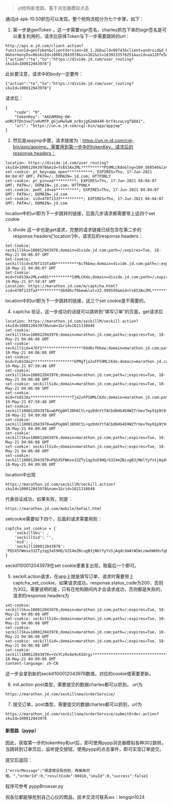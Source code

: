 > jd抢购新思路，基于浏览器模拟点击




通过jd-apk-10.50抓包可以发现，整个抢购流程分为七个步骤，如下：

1. 第一步是genToken ，这一步需要sign签名，charles抓包下来的sign签名是可以重复利用的，请求后获得Token与下一步需要跳转的url：
```
http://api.m.jd.com/client.action?functionId=genToken&clientVersion=10.1.2&build=89743&client=android&d_brand=OPPO&d_model=PCRT00&osVersion=5.1.1&screen=1920*1080&partner=lc023&oaid=&eid=eidAe81b812187s36z8QOkxpRJWzMceSvZJ6Ges/EbXnbK3TBxc/JEcutXxuELIRMJDVeTNJFcAF/+tx1qw9GllLTdSnFeV3ic6909a697SbDL9zxEc4&sdkVersion=22&lang=zh_CN&aid=21e9fa9db1e4e15d&area=19_1601_3633_63257&networkType=wifi&wifiBssid=unknown&uts=0f31TVRjBSsqndu4jgUPz6uymy50MQJw+3mGtYmx2hY8nVZkXFqGJ2D3wO8rvc+nAbe881zrDZjz3yU3z8vQgL8NZ7e39M3H2YpLER13q+3VUzHQXXLg4BMmeH+1W0+xQLR4Y58JMW9A9F9yD2BtQPynkeKYtBsYDCkOn35Tv9ci57mPbqxYWU0TDVJ8t7JBXRhLckTorzxtEAVucA==&uemps=0-0&harmonyOs=0&skuId=100012043978&sv=102&st=1639233570251&uuid=aa126fe5cf6dfc0a&sign=ef78cdeda16a5269f11d3fdf920e0b5e&body={"action":"to","to":"https://divide.jd.com/user_routing?skuId=100012043978"}
```
此处要注意，请求中的body一定要传：
```
{"action":"to","to":"https://divide.jd.com/user_routing?skuId=100012043978"}
```
请求后：
```
{
	"code": "0",
	"tokenKey": "AAEAMO6g-6W-wURCFfDn3vw7jvHvMfP_gGjoHwIwW_orBxjg62m844R-Urf4szuLvgfbDA1",
	"url": "https://un.m.jd.com/cgi-bin/app/appjmp"
}
```
2. 然后是appjmp步骤，请求链接为：https://un.m.jd.com/cgi-bin/app/appjmp，需要用到第一步中的tokenKey，请求后的response.headers：

```
location: https://divide.jd.com/user_routing?skuId=100012043978&mid=Ys6S3Ax2ML**********PS9MLCKdo&lng=109.568546&lat=33.999595&sid=470f133fa4**********9d6cf6bew
set-cookie: pt_key=app_open***********; EXPIRES=Thu, 17-Jun-2021 04:04:07 GMT; PATH=/; DOMAIN=.jd.com; HTTPONLY
set-cookie: pt_pin=aa**********; EXPIRES=Thu, 17-Jun-2021 04:04:07 GMT; PATH=/; DOMAIN=.jd.com; HTTPONLY
set-cookie: pwdt_id=aa**********; EXPIRES=Thu, 17-Jun-2021 04:04:07 GMT; PATH=/; DOMAIN=.jd.com
set-cookie: sid=470f133f**********; EXPIRES=Thu, 17-Jun-2021 04:04:07 GMT; PATH=/; DOMAIN=.jd.com
```

location中的url即为下一步跳转的链接，后面几步请求都需要带上这四个set cookie

3. divide 这一步也是get请求，完整的请求链接已经包含在第二步的response.headers[‘location’]中，请求后的response.headers：
```
Set-Cookie: seckillSku=100012043978;domain=divide.jd.com;path=/;expires=Tue, 18-May-21 04:06:07 GMT
Set-Cookie: seckillSid=470f133fa40**********6cf6bew;domain=divide.jd.com;path=/;expires=Tue, 18-May-21 04:06:07 GMT
Set-Cookie: mid=Ys6S3Ax2MLxvA91**********S9MLCKdo;domain=divide.jd.com;path=/;expires=Wed, 19-May-21 07:50:47 GMT
Location: https://marathon.jd.com/m/captcha.html?sid=470f133fa4**********d69d6cf6bew&lat=33.999595&mid=Ys6S3Ax2ML**********o2xF`PS9MLCKdo&skuId=100012043978&lng=109.568546
```

location中的url即为下一步跳转的链接，这三个set cookie是不需要的。

4. captcha 验证，这一步成功的话就可以跳转到“填写订单”的页面，get请求后

```
location: https://marathon.jd.com/seckillM/seckill.action?skuId=100012043978&num=1&rid=1621310648
set-cookie: seckillSku=100012043978;domain=marathon.jd.com;path=/;expires=Tue, 18-May-21 04:06:08 GMT
set-cookie: seckillSid=470f1******************69d6cf6bew;domain=marathon.jd.com;path=/;expires=Tue, 18-May-21 04:06:08 GMT
set-cookie: mid=Ys6S3Ax2******************kPMgTjo2xFPS9MLCKdo;domain=marathon.jd.com;path=/;expires=Wed, 19-May-21 07:50:48 GMT
set-cookie: seckillSku=100012043978;domain=marathon.jd.com;path=/;expires=Tue, 18-May-21 04:06:08 GMT
set-cookie: seckillSid=;domain=marathon.jd.com;path=/;expires=Tue, 18-May-21 04:06:08 GMT
set-cookie: mid=Ys6S3Ax******************Tjo2xFPS9MLCKdo;domain=marathon.jd.com;path=/;expires=Wed, 19-May-21 07:50:48 GMT
set-cookie: seckill100012043978=wGPGg0Hl38hKCtL+qzDdnYtTACbdbHG4EHWZfrUevTmy91p9t9+FW1j25tuRKn/JUzz9kJndJuaQGu**********************************hPz+wKXOXNcWT0oP9/7aBzT6v51onNMwKNqL/oPq62tsnbn8hGgW;domain=marathon.jd.com;path=/;expires=Tue, 18-May-21 04:09:08 GMT
set-cookie: seckill100012043978=wGPGg0Hl38hKCtL+qzDdnYtTACbdbHG4EHWZfrUevTmy91p9t9+FW1j25tuRKn/JUzz9kJndJuaQGuZVd2z*****************************c8Zvh30ghPz+wKXOXNcWT0oP9/7aBzT6v51onNMwKNqL/oPq62tsnbn8hGgW;domain=marathon.jd.com;path=/;expires=Tue, 18-May-21 04:09:08 GMT
set-cookie: seckillSku=100012043978;domain=marathon.jd.com;path=/;expires=Tue, 18-May-21 04:06:08 GMT
set-cookie: seckillSid=;domain=marathon.jd.com;path=/;expires=Tue, 18-May-21 04:06:08 GMT
set-cookie: seckill100012043978=PQSX5FWmso33ZTy1qg3a59HQ/G3I4mZNiugB3jNblYyYsSjAqdcXmAtWIWizmwhWUHsfqEU1FzyruuESA/QMB6h25M*************************k2KrA8uJML5ClwGYMXV/JaCS9kfexcFQEYjzsErAwaF5Z3Q4zOOW+gjSRWTno/Z;domain=marathon.jd.com;path=/;expires=Tue, 18-May-21 04:09:08 GMT
```

location中出现
```
https://marathon.jd.com/seckillM/seckill.action?skuId=100012043978&num=1&rid=1621310648
```

代表验证成功，如果失败，则是：
```
https://marathon.jd.com/mobile/koFail.html
```

setcookie需要如下四个，后面的请求需要用到：
```
captcha_set_cookie = {
    'seckillSku': ,
    'seckillSid': '',
    'mid': ,
    'seckill100012043978': 'PQSX5FWmso33ZTy1qg3a59HQ/G3I4mZNiugB3jNblYyYsSjAqdcXmAtWIWizmwhWUHsfqEU1FzyruuESA/QMB6h25M*************************k2KrA8uJML5ClwGYMXV/JaCS9kfexcFQEYjzsErAwaF5Z3Q4zOOW+gjSRWTno/Z',
}
```

seckill100012043978在set cookie里重复出现，取最后一个即可。

5.  seckill.action请求，在app上就是填写订单，请求时需要带上captcha_set_cookie，如果请求成功，response.status_code为200，否则为302。需要说明的是，只有在抢购期间内才会请求成功，否则都是失败的，请求的response.headers为

```
set-cookie: seckillSku=100012043978;domain=marathon.jd.com;path=/;expires=Tue, 18-May-21 04:06:08 GMT
set-cookie: seckillSid=;domain=marathon.jd.com;path=/;expires=Tue, 18-May-21 04:06:08 GMT
set-cookie: seckillSku=100012043978;domain=marathon.jd.com;path=/;expires=Tue, 18-May-21 04:06:08 GMT
set-cookie: seckillSid=;domain=marathon.jd.com;path=/;expires=Tue, 18-May-21 04:06:08 GMT
set-cookie: seckill100012043978=+VxYCzRv8e9cKXdrgi***************************************z+wM0aVOm5AxZPjcq9CVPN3dmtUb73KdQOMbVCYrU/jZUvFE0WYNNz3DmvYjFaA8CmLY/SEYUyjyZrOMZSk2L/VdkA9AAydRRfNEM0Cj;domain=marathon.jd.com;path=/;expires=Tue, 18-May-21 04:09:08 GMT
content-language: zh-CN
```

这一步会拿到新的seckill100012043978数值，对应的cookie值需要更新。

6. init.action post类型，需要提交的数据charles都可以抓到， url为
```
https://marathon.jd.com/seckillnew/orderService/
```

7. 提交订单，post类型，需要提交的数据charles都可以抓到，url为
```
https://marathon.jd.com/seckillnew/orderService/submitOrder.action?skuId=100012043978
```

#### 新思路（pypp）

因此，获取第一步的tokenKey和url后，即可使用pypp浏览器模拟各种302跳转。当跳转到订单页后，监听提交按钮，使用pypp的点击事件，即可实现订单提交。


提交后返回：
```
{"errorMessage":"很遗憾没有抢到，再接再厉哦。","orderId":0,"resultCode":90016,"skuId":0,"success":false}
```

程序可参考 pyppBrowser.py

祝各位都能够抢到自己心仪的商品，技术交流可联系wx：lengqin1024



